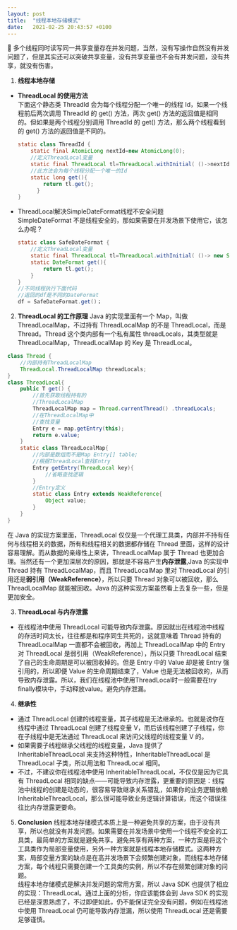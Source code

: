 ```yaml
---
layout: post
title:  "线程本地存储模式"
date:   2021-02-25 20:43:57 +0100
---
```

🍊 多个线程同时读写同一共享变量存在并发问题，当然，没有写操作自然没有并发问题了，但是其实还可以突破共享变量，没有共享变量也不会有并发问题，没有共享，就没有伤害。

1. **线程本地存储**      
- **ThreadLocal 的使用方法**     
下面这个静态类 ThreadId 会为每个线程分配一个唯一的线程 Id，如果一个线程前后两次调用 ThreadId 的 get() 方法，两次 get() 方法的返回值是相同的。但如果是两个线程分别调用 ThreadId 的 get() 方法，那么两个线程看到的 get() 方法的返回值是不同的。     
  ```java
  static class ThreadId { 
      static final AtomicLong nextId=new AtomicLong(0); 
      //定义ThreadLocal变量 
      static final ThreadLocal tl=ThreadLocal.withInitial( ()->nextId.getAndIncrement()); 
      //此方法会为每个线程分配一个唯一的Id 
      static long get(){ 
          return tl.get(); 
        }
  }
  ```       
- ThreadLocal解决SimpleDateFormat线程不安全问题     
SimpleDateFormat 不是线程安全的，那如果需要在并发场景下使用它，该怎么办呢？         
  ```java
  static class SafeDateFormat { 
      //定义ThreadLocal变量 
      static final ThreadLocal tl=ThreadLocal.withInitial( ()-> new SimpleDateFormat( "yyyy-MM-dd HH:mm:ss")); 
      static DateFormat get(){ 
          return tl.get(); 
      }
  }
  //不同线程执行下面代码
  //返回的df是不同的DateFormat 
  df = SafeDateFormat.get()；
  ```  

2. **ThreadLocal 的工作原理**
Java 的实现里面有一个 Map，叫做 ThreadLocalMap，不过持有 ThreadLocalMap 的不是 ThreadLocal，而是 Thread。Thread 这个类内部有一个私有属性 threadLocals，其类型就是 ThreadLocalMap，ThreadLocalMap 的 Key 是 ThreadLocal。       
  ```java
  class Thread { 
      //内部持有ThreadLocalMap 
      ThreadLocal.ThreadLocalMap threadLocals;
  }
  class ThreadLocal{ 
      public T get() { 
          //首先获取线程持有的 
          //ThreadLocalMap 
          ThreadLocalMap map = Thread.currentThread() .threadLocals; 
          //在ThreadLocalMap中 
          //查找变量 
          Entry e = map.getEntry(this); 
          return e.value; 
      } 
      static class ThreadLocalMap{ 
          //内部是数组而不是Map Entry[] table; 
          //根据ThreadLocal查找Entry 
          Entry getEntry(ThreadLocal key){ 
              //省略查找逻辑 
          } 
          //Entry定义 
          static class Entry extends WeakReference{ 
              Object value; 
          } 
      }
  }
  ```      

在 Java 的实现方案里面，ThreadLocal 仅仅是一个代理工具类，内部并不持有任何与线程相关的数据，所有和线程相关的数据都存储在 Thread 里面，这样的设计容易理解。而从数据的亲缘性上来讲，ThreadLocalMap 属于 Thread 也更加合理。当然还有一个更加深层次的原因，那就是不容易产生**内存泄露**,Java 的实现中 Thread 持有 ThreadLocalMap，而且 ThreadLocalMap 里对 ThreadLocal 的引用还是**弱引用（WeakReference）**，所以只要 Thread 对象可以被回收，那么 ThreadLocalMap 就能被回收。Java 的这种实现方案虽然看上去复杂一些，但是更加安全。     

3. **ThreadLocal 与内存泄露**
- 在线程池中使用 ThreadLocal 可能导致内存泄露。原因就出在线程池中线程的存活时间太长，往往都是和程序同生共死的，这就意味着 Thread 持有的 ThreadLocalMap 一直都不会被回收，再加上 ThreadLocalMap 中的 Entry 对 ThreadLocal 是弱引用（WeakReference），所以只要 ThreadLocal 结束了自己的生命周期是可以被回收掉的。但是 Entry 中的 Value 却是被 Entry 强引用的，所以即便 Value 的生命周期结束了，Value 也是无法被回收的，从而导致内存泄露。所以，我们在线程池中使用ThreadLocal时一般需要在try finally模块中，手动释放value。避免内存泄漏。

4. **继承性**
- 通过 ThreadLocal 创建的线程变量，其子线程是无法继承的。也就是说你在线程中通过 ThreadLocal 创建了线程变量 V，而后该线程创建了子线程，你在子线程中是无法通过 ThreadLocal 来访问父线程的线程变量 V 的。
- 如果需要子线程继承父线程的线程变量，Java 提供了 InheritableThreadLocal 来支持这种特性，InheritableThreadLocal 是 ThreadLocal 子类，所以用法和 ThreadLocal 相同。
- 不过，不建议你在线程池中使用 InheritableThreadLocal，不仅仅是因为它具有 ThreadLocal 相同的缺点——可能导致内存泄露，更重要的原因是：线程池中线程的创建是动态的，很容易导致继承关系错乱，如果你的业务逻辑依赖 InheritableThreadLocal，那么很可能导致业务逻辑计算错误，而这个错误往往比内存泄露更要命。

5. **Conclusion**
线程本地存储模式本质上是一种避免共享的方案，由于没有共享，所以也就没有并发问题。如果需要在并发场景中使用一个线程不安全的工具类，最简单的方案就是避免共享。避免共享有两种方案，一种方案是将这个工具类作为局部变量使用，另外一种方案就是线程本地存储模式。这两种方案，局部变量方案的缺点是在高并发场景下会频繁创建对象，而线程本地存储方案，每个线程只需要创建一个工具类的实例，所以不存在频繁创建对象的问题。       
线程本地存储模式是解决并发问题的常用方案，所以 Java SDK 也提供了相应的实现：ThreadLocal。通过上面的分析，你应该能体会到 Java SDK 的实现已经是深思熟虑了，不过即便如此，仍不能保证完全没有问题，例如在线程池中使用 ThreadLocal 仍可能导致内存泄漏，所以使用 ThreadLocal 还是需要足够谨慎。